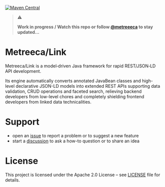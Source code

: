 [![Maven Central](https://img.shields.io/maven-central/v/com.metreeca/link.svg)](https://central.sonatype.com/artifact/com.metreeca/link/)

> ⚠️
>
> **Work in progress / Watch this repo or follow [@metreeeca](https://twitter.com/metreeca) to stay updated…**

# Metreeca/Link

Metreeca/Link is a model‑driven Java framework for rapid REST/JSON‑LD API development.

Its engine automatically converts annotated JavaBean classes and high-level declarative JSON-LD models into extended
REST APIs supporting data validation, CRUD operations and faceted search, relieving backend developers from low-level
chores and completely shielding frontend developers from linked data technicalities.

<!--

&gt; ❗client-driven models on a par with GraphQL

> ❗️NoSQL storage adapters (annotation/schema-driven)

> ❗️JavaBeans support

# Documentation

> ❗️TBD

# Modules

|                 area | javadocs                                                       | description                                     |
|---------------------:|:---------------------------------------------------------------|:------------------------------------------------|
|            framework | [link-core](https://javadoc.io/doc/com.metreeca/link-core)     | JSON-LD data model                              |
|   wire format codecs | [link-jsonld](https://javadoc.io/doc/com.metreeca/link-jsonld) | JSON-LD wire format codec                       |
| data storage engines | [link‑rdf4j](https://javadoc.io/doc/com.metreeca/link-rdf4j)   | [RDF4J](https://rdf4j.org) graph storage engine |

# Getting Started

1. Add the framework to your Maven configuration

```xml 

<project>

    <dependencyManagement>
        <dependencies>

            <dependency>
                <groupId>${project.groupId}</groupId>
                <artifactId>${project.artifactId}</artifactId>
                <version>${revision}</version>
                <type>pom</type>
                <scope>import</scope>
            </dependency>

        </dependencies>
    </dependencyManagement>

    <dependencies>

        …

    </dependencies>

</project>
```

2. ❗️TBD

4. Delve into the [docs](https://metreeca.github.io/link/) to learn how
   to [publish](http://metreeca.github.io/link/tutorials/publishing-jsonld-apis)
   and [consume](https://metreeca.github.io/link/tutorials/consuming-jsonld-apis) your data as model-driven REST/JSON‑LD
   APIs…
-->

# Support

- open an [issue](https://github.com/metreeca/link/issues) to report a problem or to suggest a new feature
- start a [discussion](https://github.com/metreeca/link/discussions) to ask a how-to question or to share an idea

# License

This project is licensed under the Apache 2.0 License – see [LICENSE](https://github.com/metreeca/link/blob/main/LICENSE)
file for details.

